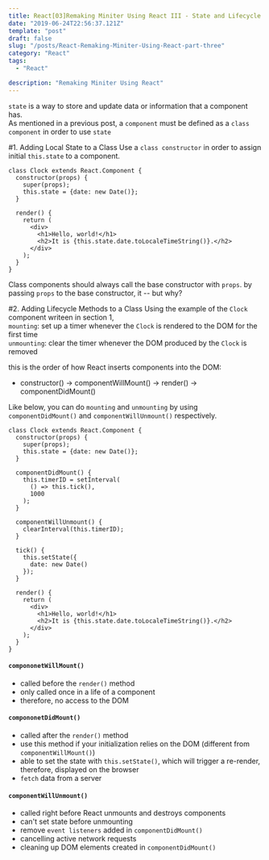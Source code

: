 ```yaml
---
title: React[03]Remaking Miniter Using React III - State and Lifecycle
date: "2019-06-24T22:56:37.121Z"
template: "post"
draft: false
slug: "/posts/React-Remaking-Miniter-Using-React-part-three"
category: "React"
tags:
  - "React"

description: "Remaking Miniter Using React"
---
```


`state` is a way to store and update data or information that a component has. <br>
As mentioned in a previous post, a `component` must be defined as a `class component` in order to use `state`

#1. Adding Local State to a Class
Use a `class constructor` in order to assign initial `this.state` to a component.

```
class Clock extends React.Component {
  constructor(props) {
    super(props);
    this.state = {date: new Date()};
  }

  render() {
    return (
      <div>
        <h1>Hello, world!</h1>
        <h2>It is {this.state.date.toLocaleTimeString()}.</h2>
      </div>
    );
  }
}
```

Class components should always call the base constructor with `props`. by passing `props` to the base constructor, it -- but why?

#2. Adding Lifecycle Methods to a Class
Using the example of the `Clock` component writeen in section 1, <br>
`mounting`: set up a timer whenever the `Clock` is rendered to the DOM for the first time <br>
`unmounting`: clear the timer whenever the DOM produced by the `Clock` is removed

this is the order of how React inserts components into the DOM: <br>

- constructor() -> componentWillMount() -> render() -> componentDidMount()

Like below, you can do `mounting` and `unmounting` by using `componentDidMount()` and `componentWillUnmount()` respectively.

```
class Clock extends React.Component {
  constructor(props) {
    super(props);
    this.state = {date: new Date()};
  }

  componentDidMount() {
    this.timerID = setInterval(
      () => this.tick(),
      1000
    );
  }

  componentWillUnmount() {
    clearInterval(this.timerID);
  }

  tick() {
    this.setState({
      date: new Date()
    });
  }

  render() {
    return (
      <div>
        <h1>Hello, world!</h1>
        <h2>It is {this.state.date.toLocaleTimeString()}.</h2>
      </div>
    );
  }
}
```

#### `compononetWillMount()`

- called before the `render()` method
- only called once in a life of a component
- therefore, no access to the DOM

#### `compononetDidMount()`

- called after the `render()` method
- use this method if your initialization relies on the DOM (different from `componentWillMount()`)
- able to set the state with `this.setState()`, which will trigger a re-render, therefore, displayed on the browser
- `fetch` data from a server

#### `componentWillUnmount()`

- called right before React unmounts and destroys components
- can't set state before unmounting
- remove `event listeners` added in `componentDidMount()`
- cancelling active network requests
- cleaning up DOM elements created in `componentDidMount()`
